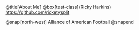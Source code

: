 @title[About Me]
@box[test-class](Ricky Harkins)
https://github.com/ricketysplit

@snap[north-west]
Alliance of American Football
@snapend